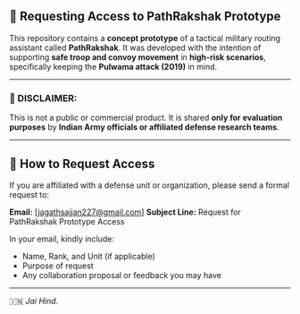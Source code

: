 ## 🔐 Requesting Access to PathRakshak Prototype

This repository contains a **concept prototype** of a tactical military routing assistant called **PathRakshak**. It was developed with the intention of supporting **safe troop and convoy movement** in **high-risk scenarios**, specifically keeping the **Pulwama attack (2019)** in mind.

---

### 🛑 DISCLAIMER:

This is not a public or commercial product. It is shared **only for evaluation purposes** by **Indian Army officials or affiliated defense research teams**.

---

## 📨 How to Request Access

If you are affiliated with a defense unit or organization, please send a formal request to:

**Email:** \[[jagathsajjan227@gmail.com](mailto:jagathsajjan227@gmail.com)]
**Subject Line:** Request for PathRakshak Prototype Access

In your email, kindly include:

* Name, Rank, and Unit (if applicable)
* Purpose of request
* Any collaboration proposal or feedback you may have

---

🇮🇳 *Jai Hind.*